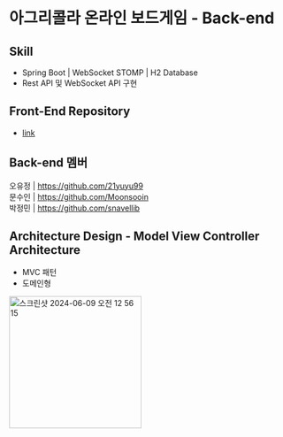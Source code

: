 # 아그리콜라 온라인 보드게임 - Back-end

## Skill
* Spring Boot | WebSocket STOMP | H2 Database <br>
* Rest API 및 WebSocket API 구현 


## Front-End Repository
* [link](https://github.com/sogong-sogong/agricola-frontend)

## Back-end 멤버
오유정 | https://github.com/21yuyu99<br>
문수인 | https://github.com/Moonsooin<br>
박정민 | https://github.com/snavellib


## Architecture Design - Model View Controller Architecture
* MVC 패턴
* 도메인형 <br>
<img width="239" alt="스크린샷 2024-06-09 오전 12 56 15" src="https://github.com/sogong-sogong/agricola-server/assets/91944385/0e836fa2-c2b9-43f6-a86d-ec9d942fddd2"/>
